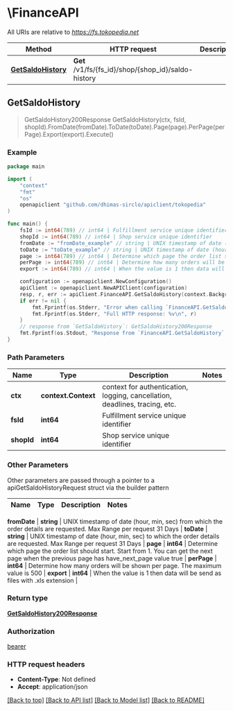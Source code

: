 # \FinanceAPI

All URIs are relative to *https://fs.tokopedia.net*

Method | HTTP request | Description
------------- | ------------- | -------------
[**GetSaldoHistory**](FinanceAPI.md#GetSaldoHistory) | **Get** /v1/fs/{fs_id}/shop/{shop_id}/saldo-history | 



## GetSaldoHistory

> GetSaldoHistory200Response GetSaldoHistory(ctx, fsId, shopId).FromDate(fromDate).ToDate(toDate).Page(page).PerPage(perPage).Export(export).Execute()





### Example

```go
package main

import (
    "context"
    "fmt"
    "os"
    openapiclient "github.com/dhimas-sirclo/apiclient/tokopedia"
)

func main() {
    fsId := int64(789) // int64 | Fulfillment service unique identifier
    shopId := int64(789) // int64 | Shop service unique identifier
    fromDate := "fromDate_example" // string | UNIX timestamp of date (hour, min, sec) from which the order details are requested. Max Range per request 31 Days
    toDate := "toDate_example" // string | UNIX timestamp of date (hour, min, sec) to which the order details are requested. Max Range per request 31 Days
    page := int64(789) // int64 | Determine which page the order list should start. Start from 1. You can get the next page when the previous page has have_next_page value true
    perPage := int64(789) // int64 | Determine how many orders will be shown per page. The maximum value is 500
    export := int64(789) // int64 | When the value is 1 then data will be send as files with .xls extension (optional)

    configuration := openapiclient.NewConfiguration()
    apiClient := openapiclient.NewAPIClient(configuration)
    resp, r, err := apiClient.FinanceAPI.GetSaldoHistory(context.Background(), fsId, shopId).FromDate(fromDate).ToDate(toDate).Page(page).PerPage(perPage).Export(export).Execute()
    if err != nil {
        fmt.Fprintf(os.Stderr, "Error when calling `FinanceAPI.GetSaldoHistory``: %v\n", err)
        fmt.Fprintf(os.Stderr, "Full HTTP response: %v\n", r)
    }
    // response from `GetSaldoHistory`: GetSaldoHistory200Response
    fmt.Fprintf(os.Stdout, "Response from `FinanceAPI.GetSaldoHistory`: %v\n", resp)
}
```

### Path Parameters


Name | Type | Description  | Notes
------------- | ------------- | ------------- | -------------
**ctx** | **context.Context** | context for authentication, logging, cancellation, deadlines, tracing, etc.
**fsId** | **int64** | Fulfillment service unique identifier | 
**shopId** | **int64** | Shop service unique identifier | 

### Other Parameters

Other parameters are passed through a pointer to a apiGetSaldoHistoryRequest struct via the builder pattern


Name | Type | Description  | Notes
------------- | ------------- | ------------- | -------------


 **fromDate** | **string** | UNIX timestamp of date (hour, min, sec) from which the order details are requested. Max Range per request 31 Days | 
 **toDate** | **string** | UNIX timestamp of date (hour, min, sec) to which the order details are requested. Max Range per request 31 Days | 
 **page** | **int64** | Determine which page the order list should start. Start from 1. You can get the next page when the previous page has have_next_page value true | 
 **perPage** | **int64** | Determine how many orders will be shown per page. The maximum value is 500 | 
 **export** | **int64** | When the value is 1 then data will be send as files with .xls extension | 

### Return type

[**GetSaldoHistory200Response**](GetSaldoHistory200Response.md)

### Authorization

[bearer](../README.md#bearer)

### HTTP request headers

- **Content-Type**: Not defined
- **Accept**: application/json

[[Back to top]](#) [[Back to API list]](../README.md#documentation-for-api-endpoints)
[[Back to Model list]](../README.md#documentation-for-models)
[[Back to README]](../README.md)

